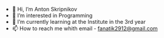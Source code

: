 - 👋 Hi, I’m Anton Skripnikov
- 👀 I’m interested in Programming
- 🌱 I’m currently learning аt the Institute in the 3rd year
- 📫 How to reach me whith email - fanatik2912@gmail.com
